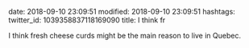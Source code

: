 date: 2018-09-10 23:09:51
modified: 2018-09-10 23:09:51
hashtags: 
twitter_id: 1039358837118169090
title: I think fr

I think fresh cheese curds might be the main reason to live in Quebec.